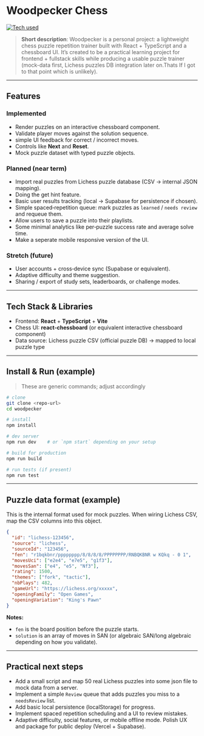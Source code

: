 # Woodpecker Chess
[![Tech used](https://skillicons.dev/icons?i=react,typescript,vite&theme=dark)](https://skillicons.dev)

> **Short description**: Woodpecker is a personal project: a lightweight chess puzzle repetition trainer built with React + TypeScript and a chessboard UI. It’s created to be a practical learning project for frontend + fullstack skills while producing a usable puzzle trainer (mock-data first, Lichess puzzles DB integration later on.Thats If I got to that point which is unlikely).

---

## Features

### Implemented

* Render puzzles on an interactive chessboard component.
* Validate player moves against the solution sequence.
* simple UI feedback for correct / incorrect moves.
* Controls like **Next** and **Reset**.
* Mock puzzle dataset with typed puzzle objects.

### Planned (near term)

* Import real puzzles from Lichess puzzle database (CSV → internal JSON mapping).
* Doing the get hint feature.
* Basic user results tracking (local → Supabase for persistence if chosen).
* Simple spaced‑repetition queue: mark puzzles as `learned` / `needs review` and requeue them.
* Allow users to save a puzzle into their playlists.
* Some minimal analytics like per‑puzzle success rate and average solve time.
* Make a seperate mobile responsive version of the UI.

### Stretch (future)

* User accounts + cross‑device sync (Supabase or equivalent).
* Adaptive difficulty and theme suggestion.
* Sharing / export of study sets, leaderboards, or challenge modes.

---

## Tech Stack & Libraries

* Frontend: **React** + **TypeScript** + **Vite**
* Chess UI: **react‑chessboard** (or equivalent interactive chessboard component)
* Data source: Lichess puzzle CSV (official puzzle DB) → mapped to local puzzle type

---

## Install & Run (example)

> These are generic commands; adjust accordingly

```bash
# clone
git clone <repo-url>
cd woodpecker

# install
npm install

# dev server
npm run dev    # or `npm start` depending on your setup

# build for production
npm run build

# run tests (if present)
npm run test
```

---

## Puzzle data format (example)

This is the internal format used for mock puzzles. When wiring Lichess CSV, map the CSV columns into this object.

```json
{
  "id": "lichess-123456",
  "source": "lichess",
  "sourceId": "123456",
  "fen": "r1bqkbnr/pppppppp/8/8/8/8/PPPPPPPP/RNBQKBNR w KQkq - 0 1",
  "movesUci": ["e2e4", "e7e5", "g1f3"],
  "movesSan": ["e4", "e5", "Nf3"],
  "rating": 1500,
  "themes": ["fork", "tactic"],
  "nbPlays": 482,
  "gameUrl": "https://lichess.org/xxxxx",
  "openingFamily": "Open Games",
  "openingVariation": "King's Pawn"
}
```

**Notes:**

* `fen` is the board position before the puzzle starts.
* `solution` is an array of moves in SAN (or algebraic SAN/long algebraic depending on how you validate).

---

## Practical next steps
* Add a small script and map 50 real Lichess puzzles into some json file to mock data from a server.
* Implement a simple `Review` queue that adds puzzles you miss to a `needsReview` list.
* Add basic local persistence (localStorage) for progress.
* Implement spaced repetition scheduling and a UI to review mistakes.
* Adaptive difficulty, social features, or mobile offline mode. Polish UX and package for public deploy (Vercel + Supabase).
